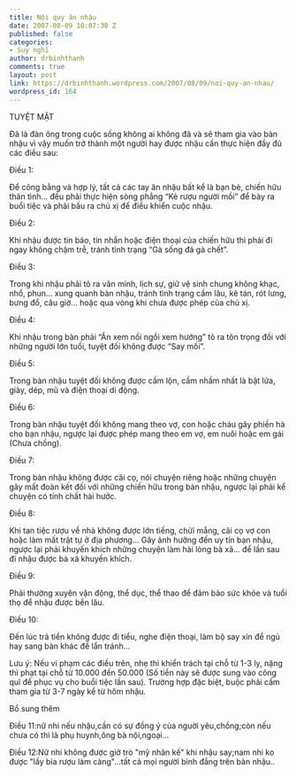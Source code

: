 ```yaml
---
title: Nội quy ăn nhậu
date: 2007-08-09 10:07:30 Z
published: false
categories:
- Suy nghĩ
author: drbinhthanh
comments: true
layout: post
link: https://drbinhthanh.wordpress.com/2007/08/09/noi-quy-an-nhau/
wordpress_id: 164
---
```


TUYỆT MẬT




Đã là đàn ông trong cuộc sống không ai không đã và sẽ tham gia vào bàn nhậu vì vậy muốn trở thành một người hay được nhậu cần thực hiện đầy đủ các điều sau:




Điều 1:  

Để công bằng và hợp lý, tất cả các tay ăn nhậu bất kể là bạn bè, chiến hữu thân tình... đều phải thực hiện sòng phẳng “Kẻ rượu người mồi” để bày ra buổi tiệc và phải bầu ra chủ xị để điều khiển cuộc nhậu.




Điều 2:  

Khi nhậu được tin báo, tin nhắn hoặc điện thoại của chiến hữu thì phải đi ngay không chậm trễ, tránh tình trạng “Gà sống đá gà chết”.




Điều 3:  

Trong khi nhậu phải tỏ ra văn minh, lịch sự, giữ vệ sinh chung không khạc, nhổ, phun... xung quanh bàn nhậu, tránh tình trạng cầm lâu, kê tán, rót lưng, bưng đổ, câu giờ... hoặc qua vòng khi chưa được phép của chủ xị.




Điều 4:  

Khi nhậu trong bàn phải “Ăn xem nồi ngồi xem hướng” tỏ ra tôn trọng đối với những người lớn tuổi, tuyệt đối không được “Say mồi”.




Điều 5:  

Trong bàn nhậu tuyệt đối không được cầm lộn, cầm nhầm nhất là bật lửa, giày, dép, mũ và điện thoại di động.





Điều 6:  

Trong bàn nhậu tuyệt đối không mang theo vợ, con hoặc cháu gây phiền hà cho bạn nhậu, ngược lại được phép mang theo em vợ, em nuôi hoặc em gái (Chưa chồng).




Điều 7:  

Trong bàn nhậu không được cãi cọ, nói chuyện riêng hoặc những chuyện gây mất đoàn kết đối với những chiến hữu trong bàn nhậu, ngược lại phải kể chuyện có tính chất hài hước.




Điều 8:  

Khi tan tiệc rượu về nhà không được lớn tiếng, chửi mắng, cãi cọ vợ con hoặc làm mất trật tự ở địa phương... Gây ảnh hưởng đến uy tín bạn nhậu, ngược lại phải khuyến khích những chuyện làm hài lòng bà xã... để lần sau đi nhậu được bà xã khuyến khích.




Điều 9:  

Phải thường xuyên vận động, thể dục, thể thao để đảm bảo sức khỏe và tuổi thọ để nhậu được bền lâu.




Điều 10:  

Đến lúc trả tiền không được đi tiểu, nghe điện thoại, làm bộ say xỉn để ngủ hay sang bàn khác để lẩn tránh...




Lưu ý: Nếu vi phạm các điều trên, nhẹ thì khiển trách tại chỗ từ 1-3 ly, nặng thì phạt tại chỗ từ 10.000 đến 50.000 (Số tiền này sẽ được sung vào công quĩ để phục vụ cho buổi tiệc lần sau). Trường hợp đặc biệt, buộc phải cấm tham gia từ 3-7 ngày kể từ hôm nhậu.




Bổ sung thêm 




Điều 11:nữ nhi nếu nhậu,cần có sự đồng ý của nguời yêu,chồng;còn nếu chưa có thì là phụ huynh,ông bà nội,ngoại...




Điều 12:Nữ nhi không được giở trò "mỹ nhân kế" khi nhậu say;nam nhi ko được "lấy bia rượu làm càng"...tất cả mọi người bình đẳng trên bàn nhậu..



